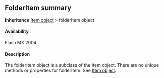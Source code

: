 ## FolderItem summary

**Inheritance** [Item object](../Item_object/Item_summary.md) > folderItem object

#### Availability

Flash MX 2004.

#### Description

The folderItem object is a subclass of the Item object. There are no unique methods or properties for folderItem. See [Item object](../Item_object/Item_summary.md).
